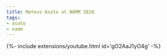 ```yaml
---
title: Mateus Asato at NAMM 2020
tags:
- asato
- namm
---
```

<div>{%- include extensions/youtube.html id='gO2AaJ1yO4g' -%}</div>

<!--more-->
